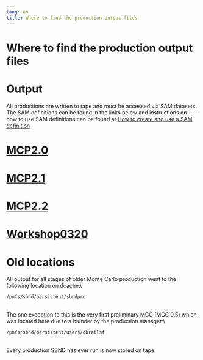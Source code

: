 ```yaml
---
lang: en
title: Where to find the production output files
---
```




Where to find the production output files
======================================================================================================



Output
================================

All productions are written to tape and must be accessed via SAM
datasets. The SAM definitions can be found in the links below and
instructions on how to use SAM definitions can be found at [How to
create and use a SAM
definition](_How_to_create_and_use_a_SAM_definition.html)



[MCP2.0](MCP2_0.html)
==========================================================



[MCP2.1](MCP2_1.html)
==========================================================



[MCP2.2](MCP2_2.html)
==========================================================



[Workshop0320](Workshop_03_2020.html)
=================================================================================



Old locations
==============================================

All output for all stages of older Monte Carlo production went to the
following location on dcache:\

    /pnfs/sbnd/persistent/sbndpro

\
The one exception to this is the very first preliminary MCC (MCC 0.5)
which was located here due to a blunder by the production manager:\

    /pnfs/sbnd/persistent/users/dbrailsf

\
Every production SBND has ever run is now stored on tape.
